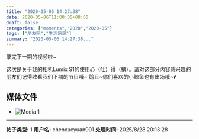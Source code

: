 ```yaml
---
title: "2020-05-06 14:27:38"
date: 2020-05-06T11:00:00+08:00
draft: false
categories: ["moments","2020","2020-05"]
tags: ["朋友圈","生活记录"]
summary: "2020-05-06 14:27:38..."
---
```


录完下一期的视频啦~

这次是关于我的相机Lumix S1的使用心（吐）得（槽）。请对这部分内容感兴趣的朋友们记得收看我们下期的节目哦~
鹅且~你们喜欢的小鲸鱼也有出场哦~💕

## 媒体文件

- ![Media 1](/Moments/photos/2020-05-06/202005061427380.jpg)

---

**帖子类型:** 1
**用户名:** chenxueyuan001
**处理时间:** 2025/8/28 20:13:28